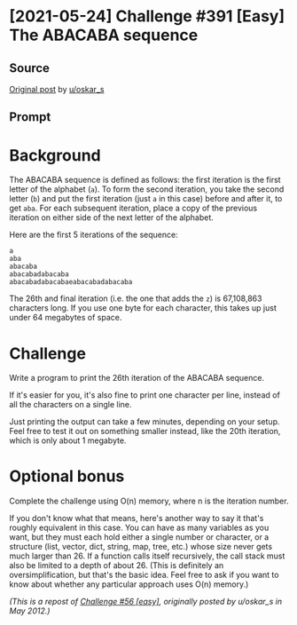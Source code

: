 # [2021-05-24] Challenge #391 [Easy] The ABACABA sequence

## Source

[Original post](https://old.reddit.com/r/dailyprogrammer/comments/njxq95/20210524_challenge_391_easy_the_abacaba_sequence/) by [u/oskar_s](https://old.reddit.com/u/oskar_s)

## Prompt

# Background

The ABACABA sequence is defined as follows: the first iteration is the first letter of the alphabet (`a`). To form the second iteration, you take the second letter (`b`) and put the first iteration (just `a` in this case) before and after it, to get `aba`. For each subsequent iteration, place a copy of the previous iteration on either side of the next letter of the alphabet.

Here are the first 5 iterations of the sequence:

    a
    aba
    abacaba
    abacabadabacaba
    abacabadabacabaeabacabadabacaba

The 26th and final iteration (i.e. the one that adds the `z`) is 67,108,863 characters long. If you use one byte for each character, this takes up just under 64 megabytes of space.

# Challenge

Write a program to print the 26th iteration of the ABACABA sequence.

If it's easier for you, it's also fine to print one character per line, instead of all the characters on a single line.

Just printing the output can take a few minutes, depending on your setup. Feel free to test it out on something smaller instead, like the 20th iteration, which is only about 1 megabyte.

# Optional bonus

Complete the challenge using O(n) memory, where n is the iteration number.

If you don't know what that means, here's another way to say it that's roughly equivalent in this case. You can have as many variables as you want, but they must each hold either a single number or character, or a structure (list, vector, dict, string, map, tree, etc.) whose size never gets much larger than 26. If a function calls itself recursively, the call stack must also be limited to a depth of about 26. (This is definitely an oversimplification, but that's the basic idea. Feel free to ask if you want to know about whether any particular approach uses O(n) memory.)

*(This is a repost of [Challenge #56 [easy]](https://www.reddit.com/r/dailyprogrammer/comments/u0tdt/5232012_challenge_56_easy/), originally posted by u/oskar_s in May 2012.)*
